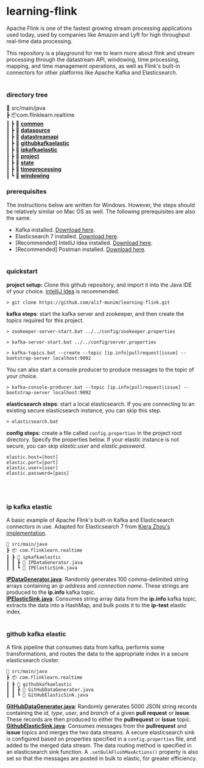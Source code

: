 # learning-flink
Apache Flink is one of the fastest growing stream processing 
applications used today, used by companies like 
Amazon and Lyft for high throughput real-time data processing. 

This repository is a playground for me to learn more about flink and stream 
processing through the datastream API, windowing, time processing, mapping, 
and time management operations, as well as Flink's built-in connectors for 
other platforms like Apache Kafka and Elasticsearch.
<br><br>

### directory tree
📂 src/main/java <br/>
┣ 📦com.flinklearn.realtime <br/>
┃ ┣ 📂 [**common**]() <br/>
┃ ┣ 📂 [**datasource**]() <br/>
┃ ┣ 📂 [**datastreamapi**]() <br/>
┃ ┣ 📂 [**githubkafkaelastic**](#github-kafka-elastic) <br/>
┃ ┣ 📂 [**ipkafkaelastic**](#ip-kafka-elastic) <br/>
┃ ┣ 📂 [**project**]() <br/>
┃ ┣ 📂 [**state**]() <br/>
┃ ┣ 📂 [**timeprocessing**]() <br/>
┃ ┗ 📂 [**windowing**]() <br/>

### prerequisites
The instructions below are written for Windows. However, the steps should be relatively similar on Mac OS as well. 
The following prerequisites are also the same.
* Kafka installed. [Download here](https://kafka.apache.org/downloads.html).
* Elasticsearch 7 installed. [Download here](https://www.elastic.co/downloads/elasticsearch).
* [Recommended] IntelliJ Idea installed. [Download here](https://www.jetbrains.com/idea/download/).
* [Recommended] Postman installed. [Download here](https://www.postman.com/downloads/).
<br><br>
  
### quickstart
**project setup:**
Clone this github repository, and import it into the Java IDE of your choice. [IntelliJ Idea](https://www.jetbrains.com/idea/download/)
is recommended.
```
> git clone https://github.com/alif-munim/learning-flink.git
```
**kafka steps**:
start the kafka server and zookeeper, and then create the topics required for this project. 
```
> zookeeper-server-start.bat ../../config/zookeeper.properties
```
```
> kafka-server-start.bat ../../config/server.properties
```
```
> kafka-topics.bat --create --topic [ip.info|pullrequest|issue] --bootstrap-server localhost:9092
```
You can also
start a console producer to produce messages to the topic of your choice.
```
> kafka-console-producer.bat --topic [ip.info|pullrequest|issue] --bootstrap-server localhost:9092
```
**elasticsearch steps**: start a local elasticsearch. If you are connecting to an existing secure 
elasticsearch instance, you can skip this step.
```
> elasticsearch.bat
```
**config steps**: create a file called `config.properties` in the project root directory. Specify the
properties below. If your elastic instance is not secure, you can skip _elastic.user_ and _elastic.password_.
```
elastic.host=[host]
elastic.port=[port]
elastic.user=[user]
elastic.password=[pass]
```
<br><br>

### ip kafka elastic
A basic example of Apache Flink's built-in Kafka and Elasticsearch connectors in use. Adapted for
Elasticsearch 7 from [Kiera Zhou's implementation](https://github.com/keiraqz/KafkaFlinkElastic).
```
📂 src/main/java
┣ 📦 com.flinklearn.realtime
┃ ┣ 📂 ipkafkaelastic
┃ ┃ ┣ 📜 IPDataGenerator.java
┃ ┃ ┗ 📜 IPElasticSink.java
```
[**IPDataGenerator.java**](): Randomly generates 100 comma-delimited string arrays containing an _ip
address_ and _connection name_. These strings are produced to the **ip.info** kafka topic.<br>
[**IPElasticSink.java**](): Consumes string array data from the **ip.info** kafka topic, extracts the 
data into a HashMap, and bulk posts it to the **ip-test** elastic index.
<br><br>

### github kafka elastic
A flink pipeline that consumes data from kafka, performs some transformations, 
and routes the data to the appropriate index in a secure elasticsearch cluster.
```
📂 src/main/java
┣ 📦 com.flinklearn.realtime
┃ ┣ 📂 githubkafkaelastic
┃ ┃ ┣ 📜 GitHubDataGenerator.java
┃ ┃ ┗ 📜 GitHubElasticSink.java
```
[**GitHubDataGenerator.java**](): Randomly generates 5000 JSON string records containing
the _id_, _type_, _user_, and _branch_ of a given **pull request** or **issue**. These records are then
produced to either the **pullrequest** or **issue** topic.<br>
[**GithubElasticSink.java**](): Consumes messages from the **pullrequest** and **issue** topics and merges the
two data streams. A secure elasticsearch sink is configured based on properties specified in a 
`config.properties` file, and added to the merged data stream. The data routing method is specified in 
an elasticsearch sink function. A `.setBulkFlushMaxActions()` property is also set so that the messages
are posted in bulk to elastic, for greater efficiency.
